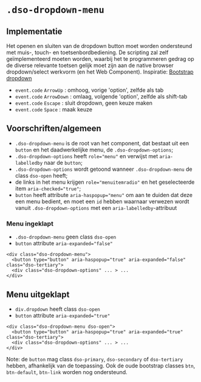 # `.dso-dropdown-menu`

## Implementatie

Het openen en sluiten van de dropdown button moet worden ondersteund met muis-, touch- en toetsenbordbediening.
De scripting zal zelf geïmplementeerd moeten worden, waarbij het te programmeren gedrag op de diverse relevante toetsen gelijk moet zijn aan de native browser dropdown/select werkvorm (en het Web Component). Inspiratie: [Bootstrap dropdown](https://github.com/twbs/bootstrap/blob/main/js/src/dropdown.js#L450)

- `event.code` `ArrowUp` : omhoog, vorige 'option', zelfde als tab
- `event.code` `ArrowDown` : omlaag, volgende 'option', zelfde als shift-tab
- `event.code` `Escape` : sluit dropdown, geen keuze maken
- `event.code` `Space` : maak keuze

## Voorschriften/algemeen

- `.dso-dropdown-menu` is de root van het component, dat bestaat uit een `button` en het daadwerkelijke menu, de `.dso-dropdown-options`;
- `.dso-dropdown-options` heeft `role="menu"` en verwijst met `aria-labelledby` naar de `button`;
- `.dso-dropdown-options` wordt getoond wanneer `.dso-dropdown-menu` de class `dso-open` heeft;
- de links in het menu krijgen `role="menuitemradio"` en het geselecteerde item `aria-checked="true"`;
- `button` heeft attribute `aria-haspopup="menu"` om aan te duiden dat deze een menu bedient, en moet een `id` hebben waarnaar verwezen wordt vanuit `.dso-dropdown-options` met een `aria-labelledby`-attribuut

### Menu ingeklapt

- `.dso-dropdown-menu` geen class `dso-open`
- `button` attribute `aria-expanded="false"`

```
<div class="dso-dropdown-menu">
  <button type="button" aria-haspopup="true" aria-expanded="false" class="dso-tertiary">
  <div class="dso-dropdown-options" ... > ...
</div>
```

## Menu uitgeklapt

- `div.dropdown` heeft class `dso-open`
- `button` attribute `aria-expanded="true"`

```
<div class="dso-dropdown-menu dso-open">
  <button type="button" aria-haspopup="true" aria-expanded="true" class="dso-tertiary">
  <div class="dso-dropdown-options" ... > ...
</div>
```

Note: de `button` mag class `dso-primary`, `dso-secondary` of `dso-tertiary` hebben, afhankelijk van de toepassing. Ook de oude bootstrap classes `btn`, `btn-default`, `btn-link` worden nog ondersteund.
